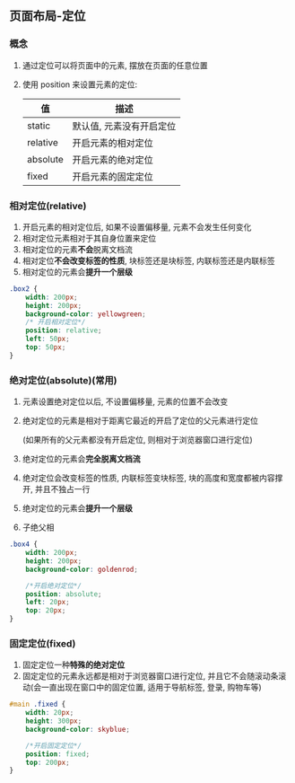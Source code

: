 ## 页面布局-定位

### 概念

1. 通过定位可以将页面中的元素, 摆放在页面的任意位置

2. 使用 position 来设置元素的定位: 

   | 值       | 描述                     |
   | -------- | ------------------------ |
   | static   | 默认值, 元素没有开启定位 |
   | relative | 开启元素的相对定位       |
   | absolute | 开启元素的绝对定位       |
   | fixed    | 开启元素的固定定位       |

   

### 相对定位(relative)

1. 开启元素的相对定位后, 如果不设置偏移量, 元素不会发生任何变化
2. 相对定位元素相对于其自身位置来定位
3. 相对定位的元素**不会**脱离文档流
4. 相对定位**不会改变标签的性质**, 块标签还是块标签, 内联标签还是内联标签
5. 相对定位的元素会**提升一个层级**

```css
.box2 {
    width: 200px;
    height: 200px;
    background-color: yellowgreen;
    /* 开启相对定位*/
    position: relative;
    left: 50px;
    top: 50px;
}
```



### 绝对定位(absolute)(常用)

1. 元素设置绝对定位以后, 不设置偏移量, 元素的位置不会改变

2. 绝对定位的元素是相对于距离它最近的开启了定位的父元素进行定位

   (如果所有的父元素都没有开启定位, 则相对于浏览器窗口进行定位)

3. 绝对定位的元素会**完全脱离文档流**

4. 绝对定位会改变标签的性质, 内联标签变块标签, 块的高度和宽度都被内容撑开, 并且不独占一行

5. 绝对定位的元素会**提升一个层级**

6. 子绝父相

```css
.box4 {
    width: 200px;
    height: 200px;
    background-color: goldenrod;

    /*开启绝对定位*/
    position: absolute;
    left: 20px;
    top: 20px;
}
```



### 固定定位(fixed)

1. 固定定位一种**特殊的绝对定位**
2. 固定定位的元素永远都是相对于浏览器窗口进行定位, 并且它不会随滚动条滚动(会一直出现在窗口中的固定位置, 适用于导航标签, 登录, 购物车等)

```css
#main .fixed {
    width: 20px;
    height: 300px;
    background-color: skyblue;

    /*开启固定定位*/
    position: fixed;
    top: 200px;
}
```

